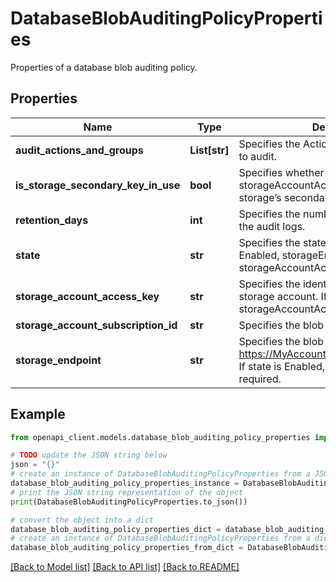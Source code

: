 # DatabaseBlobAuditingPolicyProperties

Properties of a database blob auditing policy.

## Properties

Name | Type | Description | Notes
------------ | ------------- | ------------- | -------------
**audit_actions_and_groups** | **List[str]** | Specifies the Actions and Actions-Groups to audit. | [optional] 
**is_storage_secondary_key_in_use** | **bool** | Specifies whether storageAccountAccessKey value is the storage’s secondary key. | [optional] 
**retention_days** | **int** | Specifies the number of days to keep in the audit logs. | [optional] 
**state** | **str** | Specifies the state of the policy. If state is Enabled, storageEndpoint and storageAccountAccessKey are required. | 
**storage_account_access_key** | **str** | Specifies the identifier key of the auditing storage account. If state is Enabled, storageAccountAccessKey is required. | [optional] 
**storage_account_subscription_id** | **str** | Specifies the blob storage subscription Id. | [optional] 
**storage_endpoint** | **str** | Specifies the blob storage endpoint (e.g. https://MyAccount.blob.core.windows.net). If state is Enabled, storageEndpoint is required. | [optional] 

## Example

```python
from openapi_client.models.database_blob_auditing_policy_properties import DatabaseBlobAuditingPolicyProperties

# TODO update the JSON string below
json = "{}"
# create an instance of DatabaseBlobAuditingPolicyProperties from a JSON string
database_blob_auditing_policy_properties_instance = DatabaseBlobAuditingPolicyProperties.from_json(json)
# print the JSON string representation of the object
print(DatabaseBlobAuditingPolicyProperties.to_json())

# convert the object into a dict
database_blob_auditing_policy_properties_dict = database_blob_auditing_policy_properties_instance.to_dict()
# create an instance of DatabaseBlobAuditingPolicyProperties from a dict
database_blob_auditing_policy_properties_from_dict = DatabaseBlobAuditingPolicyProperties.from_dict(database_blob_auditing_policy_properties_dict)
```
[[Back to Model list]](../README.md#documentation-for-models) [[Back to API list]](../README.md#documentation-for-api-endpoints) [[Back to README]](../README.md)


